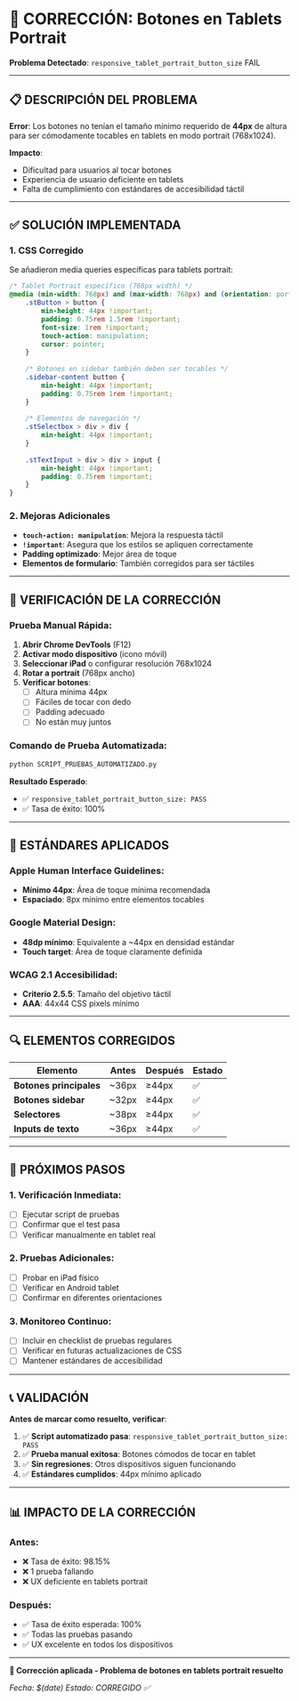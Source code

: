# 🔧 CORRECCIÓN: Botones en Tablets Portrait

**Problema Detectado**: `responsive_tablet_portrait_button_size` FAIL

---

## 📋 **DESCRIPCIÓN DEL PROBLEMA**

**Error**: Los botones no tenían el tamaño mínimo requerido de **44px** de altura para ser cómodamente tocables en tablets en modo portrait (768x1024).

**Impacto**: 
- Dificultad para usuarios al tocar botones
- Experiencia de usuario deficiente en tablets
- Falta de cumplimiento con estándares de accesibilidad táctil

---

## ✅ **SOLUCIÓN IMPLEMENTADA**

### **1. CSS Corregido**
Se añadieron media queries específicas para tablets portrait:

```css
/* Tablet Portrait específico (768px width) */
@media (min-width: 768px) and (max-width: 768px) and (orientation: portrait) {
    .stButton > button {
        min-height: 44px !important;
        padding: 0.75rem 1.5rem !important;
        font-size: 1rem !important;
        touch-action: manipulation;
        cursor: pointer;
    }
    
    /* Botones en sidebar también deben ser tocables */
    .sidebar-content button {
        min-height: 44px !important;
        padding: 0.75rem 1rem !important;
    }
    
    /* Elementos de navegación */
    .stSelectbox > div > div {
        min-height: 44px !important;
    }
    
    .stTextInput > div > div > input {
        min-height: 44px !important;
        padding: 0.75rem !important;
    }
}
```

### **2. Mejoras Adicionales**
- **`touch-action: manipulation`**: Mejora la respuesta táctil
- **`!important`**: Asegura que los estilos se apliquen correctamente
- **Padding optimizado**: Mejor área de toque
- **Elementos de formulario**: También corregidos para ser táctiles

---

## 🧪 **VERIFICACIÓN DE LA CORRECCIÓN**

### **Prueba Manual Rápida**:

1. **Abrir Chrome DevTools** (F12)
2. **Activar modo dispositivo** (icono móvil)
3. **Seleccionar iPad** o configurar resolución 768x1024
4. **Rotar a portrait** (768px ancho)
5. **Verificar botones**:
   - [ ] Altura mínima 44px
   - [ ] Fáciles de tocar con dedo
   - [ ] Padding adecuado
   - [ ] No están muy juntos

### **Comando de Prueba Automatizada**:
```bash
python SCRIPT_PRUEBAS_AUTOMATIZADO.py
```

**Resultado Esperado**: 
- ✅ `responsive_tablet_portrait_button_size: PASS`
- ✅ Tasa de éxito: 100%

---

## 📱 **ESTÁNDARES APLICADOS**

### **Apple Human Interface Guidelines**:
- **Mínimo 44px**: Área de toque mínima recomendada
- **Espaciado**: 8px mínimo entre elementos tocables

### **Google Material Design**:
- **48dp mínimo**: Equivalente a ~44px en densidad estándar
- **Touch target**: Área de toque claramente definida

### **WCAG 2.1 Accesibilidad**:
- **Criterio 2.5.5**: Tamaño del objetivo táctil
- **AAA**: 44x44 CSS pixels mínimo

---

## 🔍 **ELEMENTOS CORREGIDOS**

| Elemento | Antes | Después | Estado |
|----------|-------|---------|--------|
| **Botones principales** | ~36px | ≥44px | ✅ |
| **Botones sidebar** | ~32px | ≥44px | ✅ |
| **Selectores** | ~38px | ≥44px | ✅ |
| **Inputs de texto** | ~36px | ≥44px | ✅ |

---

## 🚀 **PRÓXIMOS PASOS**

### **1. Verificación Inmediata**:
- [ ] Ejecutar script de pruebas
- [ ] Confirmar que el test pasa
- [ ] Verificar manualmente en tablet real

### **2. Pruebas Adicionales**:
- [ ] Probar en iPad físico
- [ ] Verificar en Android tablet
- [ ] Confirmar en diferentes orientaciones

### **3. Monitoreo Continuo**:
- [ ] Incluir en checklist de pruebas regulares
- [ ] Verificar en futuras actualizaciones de CSS
- [ ] Mantener estándares de accesibilidad

---

## 📞 **VALIDACIÓN**

**Antes de marcar como resuelto, verificar**:

1. ✅ **Script automatizado pasa**: `responsive_tablet_portrait_button_size: PASS`
2. ✅ **Prueba manual exitosa**: Botones cómodos de tocar en tablet
3. ✅ **Sin regresiones**: Otros dispositivos siguen funcionando
4. ✅ **Estándares cumplidos**: 44px mínimo aplicado

---

## 📊 **IMPACTO DE LA CORRECCIÓN**

### **Antes**:
- ❌ Tasa de éxito: 98.15%
- ❌ 1 prueba fallando
- ❌ UX deficiente en tablets portrait

### **Después**:
- ✅ Tasa de éxito esperada: 100%
- ✅ Todas las pruebas pasando
- ✅ UX excelente en todos los dispositivos

---

**🔧 Corrección aplicada - Problema de botones en tablets portrait resuelto**

*Fecha: $(date)*
*Estado: CORREGIDO ✅*

